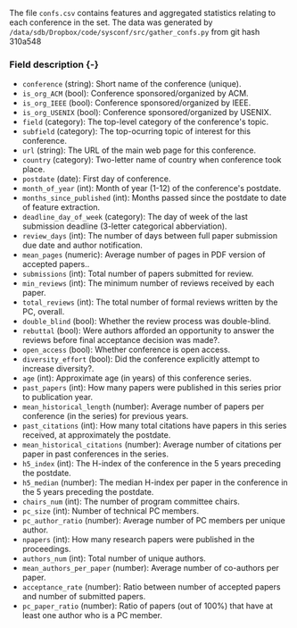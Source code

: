 The file `confs.csv` contains features and aggregated statistics relating to each conference in the set.
The data was generated by `/data/sdb/Dropbox/code/sysconf/src/gather_confs.py` from git hash 310a548


### Field description {-}

  * `conference` (string): Short name of the conference (unique).
  * `is_org_ACM` (bool): Conference sponsored/organized by ACM.
  * `is_org_IEEE` (bool): Conference sponsored/organized by IEEE.
  * `is_org_USENIX` (bool): Conference sponsored/organized by USENIX.
  * `field` (category): The top-level category of the conference's topic.
  * `subfield` (category): The top-ocurring topic of interest for this conference.
  * `url` (string): The URL of the main web page for this conference.
  * `country` (category): Two-letter name of country when conference took place.
  * `postdate` (date): First day of conference.
  * `month_of_year` (int): Month of year (1-12) of the conference's postdate.
  * `months_since_published` (int): Months passed since the postdate to date of feature extraction.
  * `deadline_day_of_week` (category): The day of week of the last submission deadline (3-letter categorical abberviation).
  * `review_days` (int): The number of days between full paper submission due date and author notification.
  * `mean_pages` (numeric): Average number of pages in PDF version of accepted papers..
  * `submissions` (int): Total number of papers submitted for review.
  * `min_reviews` (int): The minimum number of reviews received by each paper.
  * `total_reviews` (int): The total number of formal reviews written by the PC, overall.
  * `double_blind` (bool): Whether the review process was double-blind.
  * `rebuttal` (bool): Were authors afforded an opportunity to answer the reviews before final acceptance decision was made?.
  * `open_access` (bool): Whether conference is open access.
  * `diversity_effort` (bool): Did the conference explicitly attempt to increase diversity?.
  * `age` (int): Approximate age (in years) of this conference series.
  * `past_papers` (int): How many papers were published in this series prior to publication year.
  * `mean_historical_length` (number): Average number of papers per conference (in the series) for previous years.
  * `past_citations` (int): How many total citations have papers in this series received, at approximately the postdate.
  * `mean_historical_citations` (number): Average number of citations per paper in past conferences in the series.
  * `h5_index` (int): The H-index of the conference in the 5 years preceding the postdate.
  * `h5_median` (number): The median H-index per paper in the conference in the 5 years preceding the postdate.
  * `chairs_num` (int): The number of program committee chairs.
  * `pc_size` (int): Number of technical PC members.
  * `pc_author_ratio` (number): Average number of PC members per unique author.
  * `npapers` (int): How many research papers were published in the proceedings.
  * `authors_num` (int): Total number of unique authors.
  * `mean_authors_per_paper` (number): Average number of co-authors per paper.
  * `acceptance_rate` (number): Ratio between number of accepted papers and number of submitted papers.
  * `pc_paper_ratio` (number): Ratio of papers (out of 100%) that have at least one author who is a PC member.

